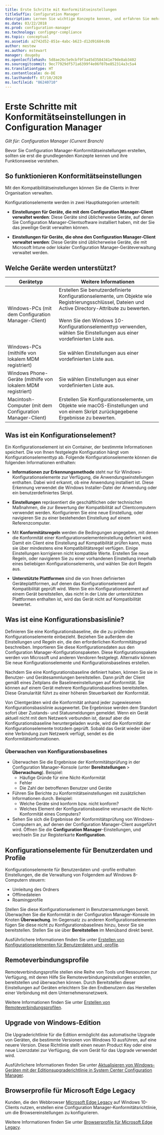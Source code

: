 ```yaml
---
title: Erste Schritte mit Konformitätseinstellungen
titleSuffix: Configuration Manager
description: Lernen Sie wichtige Konzepte kennen, und erfahren Sie mehr zur Funktionsweise von Konformitätseinstellungen
ms.date: 03/22/2018
ms.prod: configuration-manager
ms.technology: configmgr-compliance
ms.topic: conceptual
ms.assetid: a2742d52-851e-4abc-b623-d12d91684c0b
author: mestew
ms.author: mstewart
manager: dougeby
ms.openlocfilehash: 5d8ae26c5e9cbf9f3a45d3584341e79de8ab3402
ms.sourcegitcommit: 9ec77929df571a6399f4e06f07be852314a3c5a4
ms.translationtype: HT
ms.contentlocale: de-DE
ms.lasthandoff: 07/10/2020
ms.locfileid: "86240710"
---
```

# <a name="get-started-with-compliance-settings-in-configuration-manager"></a>Erste Schritte mit Konformitätseinstellungen in Configuration Manager

*Gilt für: Configuration Manager (Current Branch)*

Bevor Sie Configuration Manager-Konformitätseinstellungen erstellen, sollten sie erst die grundlegenden Konzepte kennen und ihre Funktionsweise verstehen.  



## <a name="how-compliance-settings-work"></a>So funktionieren Konformitätseinstellungen  
Mit den Kompatibilitätseinstellungen können Sie die Clients in Ihrer Organisation verwalten.  

Konfigurationselemente werden in zwei Hauptkategorien unterteilt:  

- **Einstellungen für Geräte, die mit dem Configuration Manager-Client verwaltet werden**: Diese Geräte sind üblicherweise Geräte, auf denen Sie Configuration Manager-Clientsoftware installiert haben, mit der Sie das jeweilige Gerät verwalten können.  

- **Einstellungen für Geräte, die ohne den Configuration Manager-Client verwaltet werden**: Diese Geräte sind üblicherweise Geräte, die mit Microsoft Intune oder lokaler Configuration Manager-Geräteverwaltung verwaltet werden.  



## <a name="what-devices-are-supported"></a>Welche Geräte werden unterstützt?  

| Gerätetyp | Weitere Informationen |  
|------------|----------------------|  
| Windows-PCs (mit dem Configuration Manager-Client) | Erstellen Sie benutzerdefinierte Konfigurationselemente, um Objekte wie Registrierungsschlüssel, Dateien und Active Directory-Attribute zu bewerten.<br /><br /> Wenn Sie den Windows 10-Konfigurationselementtyp verwenden, wählen Sie Einstellungen aus einer vordefinierten Liste aus. |  
| Windows-PCs (mithilfe von lokalem MDM registriert) | Sie wählen Einstellungen aus einer vordefinierten Liste aus. |  
| Windows Phone-Geräte (mithilfe von lokalem MDM registriert) | Sie wählen Einstellungen aus einer vordefinierten Liste aus. |  
| Macintosh-Computer (mit dem Configuration Manager-Client) | Erstellen Sie Konfigurationselemente, um Objekte wie macOS-Einstellungen und von einem Skript zurückgegebene Ergebnisse zu bewerten. |  



## <a name="what-is-a-configuration-item"></a>Was ist ein Konfigurationselement?  
Ein Konfigurationselement ist ein Container, der bestimmte Informationen speichert. Die von Ihnen festgelegte Konfiguration hängt vom Konfigurationselementtyp ab. Folgende Konfigurationselemente können die folgenden Informationen enthalten:

- **Informationen zur Erkennungsmethode** steht nur für Windows-Konfigurationselemente zur Verfügung, die Anwendungseinstellungen enthalten. Dabei wird erkannt, ob eine Anwendung installiert ist. Diese Erkennung verwendet die Windows Installer-Datei der Anwendung oder ein benutzerdefiniertes Skript.  

- **Einstellungen** repräsentiert die geschäftlichen oder technischen Maßnahmen, die zur Bewertung der Kompatibilität auf Clientcomputern verwendet werden. Konfigurieren Sie eine neue Einstellung, oder navigieren Sie zu einer bestehenden Einstellung auf einem Referenzcomputer.  

- Mit **Konformitätsregeln** werden die Bedingungen angegeben, mit denen die Konformität einer Konfigurationselementeinstellung definiert wird. Damit ein Client eine Einstellung auf Kompatibilität prüfen kann, muss sie über mindestens eine Kompatibilitätsregel verfügen. Einige Einstellungen korrigieren nicht kompatible Werte. Erstellen Sie neue Regeln, oder navigieren Sie zu einer vorhandenen Einstellung innerhalb eines beliebigen Konfigurationselements, und wählen Sie dort Regeln aus.  

- **Unterstützte Plattformen** sind die von Ihnen definierten Geräteplattformen, auf denen das Konfigurationselement auf Kompatibilität geprüft wird. Wenn Sie ein Konfigurationselement auf einem Gerät bereitstellen, das nicht in der Liste der unterstützten Plattformen enthalten ist, wird das Gerät nicht auf Kompatibilität bewertet.  



## <a name="what-is-a-configuration-baseline"></a>Was ist eine Konfigurationsbasislinie?  
Definieren Sie eine Konfigurationsbaseline, die die zu prüfenden Konfigurationselemente einbezieht. Beziehen Sie außerdem die Einstellungen und Regeln ein, die den erforderlichen Konformitätsgrad beschreiben. Importieren Sie diese Konfigurationsdaten aus den Configuration Manager-Konfigurationspaketen. Diese Konfigurationspakete werden von Microsoft und anderen Vendoren festgelegt. Alternativ können Sie neue Konfigurationselemente und Konfigurationsbaselines erstellen.  

Nachdem Sie eine Konfigurationsbaseline definiert haben, können Sie sie in Benutzer- und Gerätesammlungen bereitstellen. Dann prüft der Client gemäß eines Zeitplans die Baselineeinstellungen auf Konformität. Sie können auf einem Gerät mehrere Konfigurationsbaselines bereitstellen. Diese Granularität führt zu einer höheren Steuerbarkeit der Konformität. 

Von Clientgeräten wird die Konformität anhand jeder zugewiesenen Konfigurationsbasislinie ausgewertet. Die Ergebnisse werden dem Standort sofort über Zustands- und Statusmeldungen gemeldet. Wenn ein Gerät aktuell nicht mit dem Netzwerk verbunden ist, darauf aber die Konfigurationsbaseline heruntergeladen wurde, wird die Konformität der Konfigurationselemente trotzdem geprüft. Sobald das Gerät wieder über eine Verbindung zum Netzwerk verfügt, sendet es die Konformitätsinformationen.  

### <a name="monitoring-configuration-baselines"></a>Überwachen von Konfigurationsbaselines
- Überwachen Sie die Ergebnisse der Konformitätsprüfung in der Configuration Manager-Konsole (unter **Bereitstellungen** > **Überwachung**). Beispiel:
  - Häufige Gründe für eine Nicht-Konformität
  - Fehler
  - Die Zahl der betroffenen Benutzer und Geräte
- Führen Sie Berichte zu Konformitätseinstellungen mit zusätzlichen Informationen durch. Beispiel:
  - Welche Geräte sind konform bzw. nicht konform?
  - Welches Element der Konfigurationsbaseline verursacht die Nicht-Konformität eines Computers?
- Sehen Sie sich die Ergebnisse der Konformitätsprüfung von Windows-Computern an, auf denen der Configuration Manager-Client ausgeführt wird. Öffnen Sie die **Configuration Manager**-Einstellungen, und wechseln Sie zur Registerkarte **Konfiguration**.  



## <a name="user-data-and-profiles-configuration-items"></a>Konfigurationselemente für Benutzerdaten und Profile  
Konfigurationselemente für Benutzerdaten und -profile enthalten Einstellungen, die die Verwaltung von Folgendem auf Windows 8-Computern steuern:  
- Umleitung des Ordners
- Offlinedateien
- Roamingprofile  

Stellen Sie diese Konfigurationselement in Benutzersammlungen bereit. Überwachen Sie die Konformität in der Configuration Manager-Konsole im Knoten **Überwachung**. Im Gegensatz zu anderen Konfigurationselementen fügen Sie diese nicht zu Konfigurationsbaselines hinzu, bevor Sie sie bereitstellen. Stellen Sie sie über **Bereitstellen** im Menüband direkt bereit.  

Ausführlichere Informationen finden Sie unter [Erstellen von Konfigurationselementen für Benutzerdaten und -profile](../deploy-use/create-user-data-and-profiles-configuration-items.md).  



## <a name="remote-connection-profiles"></a>Remoteverbindungsprofile  
Remoteverbindungsprofile stellen eine Reihe von Tools und Ressourcen zur Verfügung, mit deren Hilfe Sie Remoteverbindungeinstellungen erstellen, bereitstellen und überwachen können. Durch Bereitstellen dieser Einstellungen auf Geräten erleichtern Sie den Endbenutzern das Herstellen einer Verbindung mit dem Unternehmensnetzwerk.  

Weitere Informationen finden Sie unter [Erstellen von Remoteverbindungsprofilen](../deploy-use/create-remote-connection-profiles.md).  



## <a name="windows-edition-upgrade"></a>Upgrade von Windows-Edition
Die Upgraderichtlinie für die Edition ermöglicht das automatische Upgrade von Geräten, die bestimmte Versionen von Windows 10 ausführen, auf eine neuere Version. Diese Richtlinie stellt einen neuen Product Key oder eine neue Lizenzdatei zur Verfügung, die vom Gerät für das Upgrade verwendet wird.

Ausführlichere Informationen finden Sie unter [Aktualisieren von Windows-Geräten mit der Editionsupgraderichtlinie in System Center Configuration Manager](../deploy-use/upgrade-windows-version.md).

## <a name="microsoft-edge-legacy-browser-profiles"></a>Browserprofile für Microsoft Edge Legacy
<!-- 1357310 -->
Kunden, die den Webbrowser [Microsoft Edge Legacy](https://docs.microsoft.com/microsoft-edge/deploy/) auf Windows 10-Clients nutzen, erstellen eine Configuration Manager-Konformitätsrichtlinie, um die Browsereinstellungen zu konfigurieren.

Weitere Informationen finden Sie unter [Browserprofile für Microsoft Edge Legacy](../deploy-use/browser-profiles.md).
